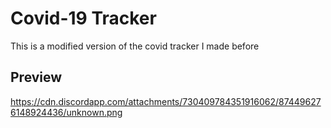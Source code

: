 # Covid-19 Tracker

This is a modified version of the covid tracker I made before

## Preview

https://cdn.discordapp.com/attachments/730409784351916062/874496276148924436/unknown.png

